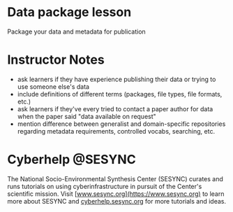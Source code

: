 # Data package lesson
  
Package your data and metadata for publication
  
# Instructor Notes
  
 - ask learners if they have experience publishing their data or trying to use someone else's data
 - include definitions of different terms (packages, file types, file formats, etc.)
 - ask learners if they've every tried to contact a paper author for data when the paper said "data available on request"
 - mention difference between generalist and domain-specific repositories regarding metadata requirements, controlled vocabs, searching, etc.
  
# Cyberhelp @SESYNC
  
The National Socio-Environmental Synthesis Center (SESYNC) curates and runs
tutorials on using cyberinfrastructure in pursuit of the Center's scientific
mission. Visit [www.sesync.org](https://www.sesync.org) to learn more about
SESYNC and [cyberhelp.sesync.org](https://cyberhelp.sesync.org) for more
tutorials and ideas.
